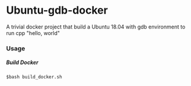 # Ubuntu-gdb-docker
A trivial docker project that build a Ubuntu 18.04 with gdb environment to run cpp "hello, world"

### Usage
##### Build Docker
```$bash build_docker.sh```
